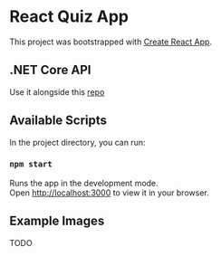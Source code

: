 # React Quiz App 
This project was bootstrapped with [Create React App](https://github.com/facebook/create-react-app).

## .NET Core API
Use it alongside this [repo](https://github.com/brandonjamesparkinson/dotnet-core-quiz-api)

## Available Scripts

In the project directory, you can run:

### `npm start`

Runs the app in the development mode.\
Open [http://localhost:3000](http://localhost:3000) to view it in your browser.

## Example Images
TODO
